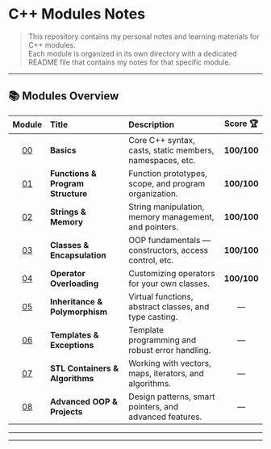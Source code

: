 # C++ Modules Notes

> This repository contains my personal notes and learning materials for C++ modules.  
> Each module is organized in its own directory with a dedicated README file that contains my notes for that specific module.

---
## 📚 Modules Overview

| Module | Title | Description | Score 🏆 |
|:------:|:------|:-------------|:--------:|
| [00](Module00/README.md) | **Basics** | Core C++ syntax, casts, static members, namespaces, etc. | **100/100** |
| [01](Module01/README.md) | **Functions & Program Structure** | Function prototypes, scope, and program organization. | **100/100** |
| [02](Module02/README.md) | **Strings & Memory** | String manipulation, memory management, and pointers. | **100/100** |
| [03](Module03/README.md) | **Classes & Encapsulation** | OOP fundamentals — constructors, access control, etc. | **100/100** |
| [04](Module04/README.md) | **Operator Overloading** | Customizing operators for your own classes. | **100/100** |
| [05](Module05/README.md) | **Inheritance & Polymorphism** | Virtual functions, abstract classes, and type casting. | — |
| [06](Module06/README.md) | **Templates & Exceptions** | Template programming and robust error handling. | — |
| [07](Module07/README.md) | **STL Containers & Algorithms** | Working with vectors, maps, iterators, and algorithms. | — |
| [08](Module08/README.md) | **Advanced OOP & Projects** | Design patterns, smart pointers, and advanced features. | — |

---
---
